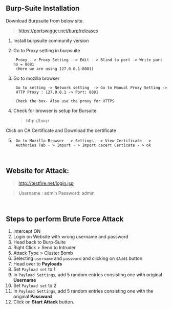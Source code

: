 ## Burp-Suite Installation 

Download Burpsuite from below site. 
> https://portswigger.net/burp/releases


1) Install burpsuite community version

2) Go to Proxy setting in burpsuite

        Proxy - > Proxy Setting - > Edit - > Blind to port -> Write port no = 8081
        (Here we are using 127.0.0.1:8081)

3) Go to mozilla browser

        Go to setting -> Network setting  -> Go to Manual Proxy Setting -> 
        HTTP Proxy : 127.0.0.1 -> Port: 8081

        Check the box- Also use the proxy for HTTPS

4) Check for browser is setup for Bursuite

    > http://burp

Click on CA Certificate and Download the certificate

5)      Go to Mozilla Browser - > Settings - > View Certificate - > 
        Authories Tab - > Import - > Import cacert Certicate - > ok

<br />


## Website for Attack:

> http://testfire.net/login.jsp

> Username : admin
> Password: admin

<br />

## Steps to perform Brute Force Attack

1. Intercept ON
2. Login on Website with wrong username and password
3. Head back to Burp-Suite
4. Right Click > Send to Intruder
5. Attack Type > Cluster Bomb
6. Selecting `username` and `password` and clicking on `$Add$` button
7. Head over to **Payloads**
8. Set `Payload set` to 1
9. In `Payload Settings`, add 5 random entries consisting one with original **Username**
10. Set `Payload set` to 2
11. In `Payload Settings`, add 5 random entries consisting one with the original **Password**
12. Click on **Start Attack** button.